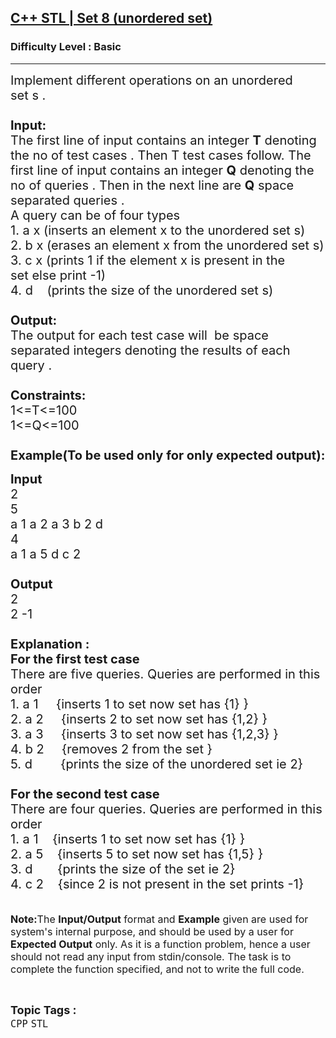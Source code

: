 <h2><a href="https://practice.geeksforgeeks.org/problems/c-stl-set-8-unordered-set/1?page=1&category=STL&sortBy=accuracy">C++ STL | Set 8 (unordered set)</a></h2><h3>Difficulty Level : Basic</h3><hr><div class="problems_problem_content__Xm_eO"><p><span style="font-size:20px">Implement different operations on an unordered set&nbsp;s&nbsp;.<br>
<br>
<strong>Input:</strong><br>
The first line of input contains an integer <strong>T</strong> denoting the no of test cases . Then T test cases follow. The first line of input contains an integer <strong>Q</strong> denoting the no of queries . Then in the next line are <strong>Q</strong>&nbsp;space separated queries .<br>
A query can be of&nbsp;four&nbsp;types&nbsp;<br>
1. a x (inserts an element x to the unordered set s)<br>
2. b&nbsp;x&nbsp;(erases an element x from the unordered set s)<br>
3. c&nbsp;x (prints 1 if the element x is present in the set&nbsp;else print -1)<br>
4. d &nbsp; &nbsp;(prints the size of the unordered set s)<br>
<br>
<strong>Output:</strong><br>
The output for each test case will&nbsp;&nbsp;be space separated integers denoting the results of each query .&nbsp;<br>
<br>
<strong>Constraints:</strong><br>
1&lt;=T&lt;=100<br>
1&lt;=Q&lt;=100<br>
<br>
<strong>Example(To be used only for only expected output):</strong></span></p>

<p><span style="font-size:20px"><strong>Input</strong><br>
2<br>
5<br>
a 1 a 2 a 3 b 2 d<br>
4<br>
a 1 a 5 d c 2<br>
<strong>&nbsp;<br>
Output</strong><br>
2<br>
2 -1<br>
<br>
<strong>Explanation :<br>
For the first test case</strong><br>
There are five&nbsp;queries.&nbsp;Queries&nbsp;are&nbsp;performed in this order<br>
1. a 1 &nbsp; &nbsp; {inserts 1 to set now set has {1}&nbsp;}<br>
2. a 2 &nbsp; &nbsp; {inserts 2&nbsp;to set now set has {1,2}&nbsp;}<br>
3. a 3 &nbsp; &nbsp; {inserts 3 to set now set has {1,2,3}&nbsp;}<br>
4. b&nbsp;2 &nbsp; &nbsp; {removes 2 from the set&nbsp;}<br>
5. d &nbsp; &nbsp; &nbsp; &nbsp;{prints the size of the unordered set ie 2}<br>
<br>
<strong>For the second test case&nbsp;</strong><br>
There are four&nbsp;queries.&nbsp;Queries&nbsp;are&nbsp;performed in this order<br>
1. a 1&nbsp; &nbsp; {inserts 1 to set now set has {1}&nbsp;}<br>
2. a 5&nbsp; &nbsp; {inserts 5&nbsp;to set now set has {1,5}&nbsp;}<br>
3. d&nbsp; &nbsp; &nbsp; &nbsp;{prints the size of the set ie 2}<br>
4. c&nbsp;2 &nbsp; &nbsp;{since 2 is not present in the set prints -1}</span><br>
<br>
<br>
<span style="font-size:16px"><strong>Note:</strong>The <strong>Input/Output</strong> format and <strong>Example</strong> given are used for system's internal purpose, and should be used by a user for <strong>Expected Output</strong> only. As it is a function problem, hence a user should not read any input from stdin/console. The task is to complete the function specified, and not to write the full code.</span></p>
</div><br><p><span style=font-size:18px><strong>Topic Tags : </strong><br><code>CPP</code>&nbsp;<code>STL</code>&nbsp;